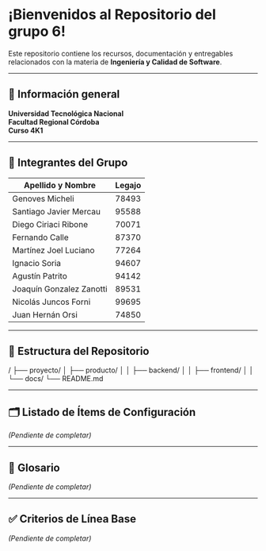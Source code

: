 # ¡Bienvenidos al Repositorio del grupo 6!

Este repositorio contiene los recursos, documentación y entregables relacionados con la materia de **Ingeniería y Calidad de Software**.

---

## 🏫 Información general
**Universidad Tecnológica Nacional**  
**Facultad Regional Córdoba**  
**Curso 4K1** 
  

---

## 📌 Integrantes del Grupo

| Apellido y Nombre            | Legajo |
|------------------------------|--------|
| Genoves Micheli              | 78493  |
| Santiago Javier Mercau       | 95588  |
| Diego Ciriaci Ribone         | 70071  |
| Fernando Calle               | 87370  |
| Martínez Joel Luciano        | 77264  |
| Ignacio Soria                | 94607  |
| Agustín Patrito             | 94142  |
| Joaquín Gonzalez Zanotti     | 89531  |
| Nicolás Juncos Forni         | 99695  |
| Juan Hernán Orsi             | 74850  |


---

## 📂 Estructura del Repositorio

/
├── proyecto/
│   ├── producto/
│   │   ├── backend/
│   │   ├── frontend/
│   │   └── docs/
└── README.md

---

## 🗂️ Listado de Ítems de Configuración
*(Pendiente de completar)*

---

## 📖 Glosario
*(Pendiente de completar)*

---

## ✅ Criterios de Línea Base
*(Pendiente de completar)*
